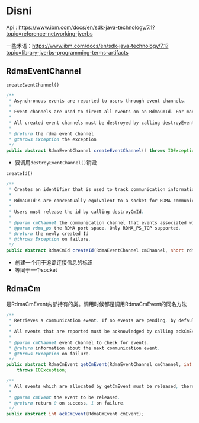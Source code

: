 # Disni

Api : https://www.ibm.com/docs/en/sdk-java-technology/7.1?topic=reference-networking-jverbs

一些术语：https://www.ibm.com/docs/en/sdk-java-technology/7.1?topic=library-jverbs-programming-terms-artifacts

## RdmaEventChannel

`createEventChannel()`

```java
/**
 * Asynchronous events are reported to users through event channels.
 * 
 * Event channels are used to direct all events on an RdmaCmId. For many clients, a single event channel may be sufficient, however, when managing a large number of connections or id's. users may find it useful to direct events for different id's to different channels for processing.
 * 
 * All created event channels must be destroyed by calling destroyEventChannel. Users should call getCmEvent to retrieve events on an event channel.
 *
 * @return the rdma event channel
 * @throws Exception the exception
 */
public abstract RdmaEventChannel createEventChannel() throws IOException;
```

- 要调用`destroyEventChannel()`销毁



`createId()`

```java
/**
 * Creates an identifier that is used to track communication information.
 * 
 * RdmaCmId's are conceptually equivalent to a socket for RDMA communication.  The difference is that RDMA communication requires explicitly binding to a specified RDMA device before communication can occur, and most operations are asynchronous in nature.  Asynchronous communication events on an id are reported through the associated event channel.  
 * 
 * Users must release the id by calling destroyCmId.
 *
 * @param cmChannel the communication channel that events associated with the allocated RdmaCmId will be reported on.
 * @param rdma_ps the RDMA port space. Only RDMA_PS_TCP supported.
 * @return the newly created Id 
 * @throws Exception on failure.
 */
public abstract RdmaCmId createId(RdmaEventChannel cmChannel, short rdma_ps) throws IOException;

```

- 创建一个用于追踪连接信息的标识
- 等同于一个socket

## RdmaCm

是RdmaCmEvent内部持有的类。调用时候都是调用RdmaCmEvent的同名方法

```java
/**
 * Retrieves a communication event. If no events are pending, by default, the call will block until an event is received.
 * 
 * All events that are reported must be acknowledged by calling ackCmEvent.
 *
 * @param cmChannel event channel to check for events.
 * @return information about the next communication event.
 * @throws Exception on failure.
 */
public abstract RdmaCmEvent getCmEvent(RdmaEventChannel cmChannel, int timeout)
    throws IOException;

```



```java
/**
 * All events which are allocated by getCmEvent must be released, there should be a one-to-one correspondence between successful gets and acks.
 *
 * @param cmEvent the event to be released.
 * @return return 0 on success, 1 on failure.
 */
public abstract int ackCmEvent(RdmaCmEvent cmEvent);
```

